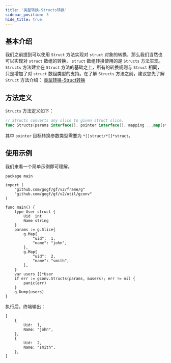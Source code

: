```yaml
---
title: '类型转换-Structs转换'
sidebar_position: 3
hide_title: true
---
```


## 基本介绍

我们之前提到可以使用 `Struct` 方法实现对 `struct` 对象的转换，那么我们当然也可以实现对 `struct` 数组的转换， `struct` 数组转换使用的是 `Structs` 方法实现。 `Structs` 方法建立在 `Struct` 方法的基础之上，所有的转换规则与 `Struct` 相同，只是增加了对 `struct` 数组类型的支持。在了解 `Structs` 方法之前，建议您先了解 `Struct` 方法介绍： [类型转换-Struct转换](output/goframe-v2.3-md/核心组件-重点/类型转换/类型转换-Struct转换)

## 方法定义

`Structs` 方法定义如下：

```go
// Structs converts any slice to given struct slice.
func Structs(params interface{}, pointer interface{}, mapping ...map[string]string) (err error)
```

其中 `pointer` 目标转换参数类型需要为 `*[]struct/*[]*struct`。

## 使用示例

我们来看一个简单示例即可理解。

```
package main

import (
	"github.com/gogf/gf/v2/frame/g"
	"github.com/gogf/gf/v2/util/gconv"
)

func main() {
	type User struct {
		Uid  int
		Name string
	}
	params := g.Slice{
		g.Map{
			"uid":  1,
			"name": "john",
		},
		g.Map{
			"uid":  2,
			"name": "smith",
		},
	}
	var users []*User
	if err := gconv.Structs(params, &users); err != nil {
		panic(err)
	}
	g.Dump(users)
}
```

执行后，终端输出：

```
[
    {
        Uid:  1,
        Name: "john",
    },
    {
        Uid:  2,
        Name: "smith",
    },
]
```
